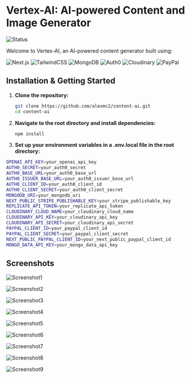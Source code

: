 # Vertex-AI: AI-powered Content and Image Generator

![Status](https://img.shields.io/badge/status-in%20progress-yellow)

Welcome to Vertex-AI, an AI-powered content generator built using:

![Next.js](https://img.shields.io/badge/-Next.js-000000?style=for-the-badge&logo=next.js&logoColor=white)
![TailwindCSS](https://img.shields.io/badge/-TailwindCSS-38B2AC?style=for-the-badge&logo=tailwind-css&logoColor=white)
![MongoDB](https://img.shields.io/badge/-MongoDB-13aa52?style=for-the-badge&logo=mongodb&logoColor=white)
![Auth0](https://img.shields.io/badge/-Auth0-EB5424?style=for-the-badge&logo=auth0&logoColor=white)
![Cloudinary](https://img.shields.io/badge/-Cloudinary-3A5F70?style=for-the-badge&logo=cloudinary&logoColor=white)
![PayPal](https://img.shields.io/badge/-PayPal-00457C?style=for-the-badge&logo=paypal&logoColor=white)

## Installation & Getting Started

1. **Clone the repository:**

   ```bash
   git clone https://github.com/alexmc2/content-ai.git
   cd content-ai

   ```

2. **Navigate to the root directory and install dependencies:**

   ```bash
   npm install
   ```

3. **Set up your environment variables in a .env.local file in the root directory:**

```bash
OPENAI_API_KEY=your_openai_api_key
AUTH0_SECRET=your_auth0_secret
AUTH0_BASE_URL=your_auth0_base_url
AUTH0_ISSUER_BASE_URL=your_auth0_issuer_base_url
AUTH0_CLIENT_ID=your_auth0_client_id
AUTH0_CLIENT_SECRET=your_auth0_client_secret
MONGODB_URI=your_mongodb_uri
NEXT_PUBLIC_STRIPE_PUBLISHABLE_KEY=your_stripe_publishable_key
REPLICATE_API_TOKEN=your_replicate_api_token
CLOUDINARY_CLOUD_NAME=your_cloudinary_cloud_name
CLOUDINARY_API_KEY=your_cloudinary_api_key
CLOUDINARY_API_SECRET=your_cloudinary_api_secret
PAYPAL_CLIENT_ID=your_paypal_client_id
PAYPAL_CLIENT_SECRET=your_paypal_client_secret
NEXT_PUBLIC_PAYPAL_CLIENT_ID=your_next_public_paypal_client_id
MONGO_DATA_API_KEY=your_mongo_data_api_key
```

## Screenshots


![Screenshot1](https://user-images.githubusercontent.com/119585058/267405123-942be1de-8829-42c4-8ceb-1d84f10a6015.png)

![Screenshot2](https://user-images.githubusercontent.com/119585058/267407050-de981a29-2cdb-47e0-a85d-83f8813c7c94.png)

![Screenshot3](https://user-images.githubusercontent.com/119585058/267407608-6772898a-0819-46e6-beaf-bd567789fda5.png)

![Screenshot4](https://user-images.githubusercontent.com/119585058/267408750-323e1e55-926c-419f-9e98-75823e4df227.png)

![Screenshot5](https://user-images.githubusercontent.com/119585058/267409039-554e6a86-eced-4e8f-bbfe-121c7948ef4b.png)

![Screenshot6](https://user-images.githubusercontent.com/119585058/267409189-fd997cca-f56a-436d-a1fc-c057246b90b2.png)

![Screenshot7](https://user-images.githubusercontent.com/119585058/267410093-38a5b5e0-fab7-47a5-b8bf-a361f01d3fe7.png)

![Screenshot8](https://user-images.githubusercontent.com/119585058/267412271-d170e22c-6065-4028-a53b-5b219572d123.png)

![Screenshot9](https://user-images.githubusercontent.com/119585058/267414843-d3188211-a266-4ae4-90aa-7a6d77f2de45.png)
